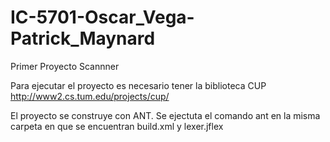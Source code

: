 IC-5701-Oscar_Vega-Patrick_Maynard
==================================

Primer Proyecto Scannner

Para ejecutar el proyecto es necesario tener la biblioteca CUP http://www2.cs.tum.edu/projects/cup/

El proyecto se construye con ANT. Se ejectuta el comando ant en la misma carpeta en que se encuentran build.xml y lexer.jflex
